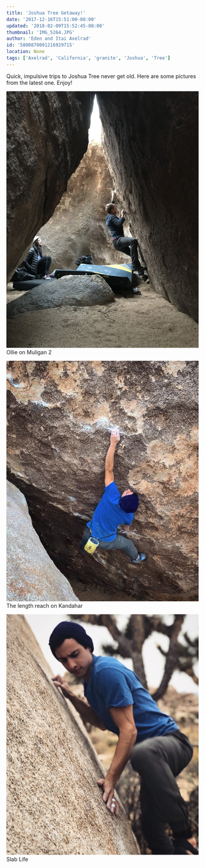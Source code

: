 ```yaml
---
title: 'Joshua Tree Getaway!'
date: '2017-12-16T15:51:00-08:00'
updated: '2018-02-09T15:52:45-08:00'
thumbnail: 'IMG_5264.JPG'
author: 'Eden and Itai Axelrad'
id: '5800870091216929715'
location: None
tags: ['Axelrad', 'California', 'granite', 'Joshua', 'Tree']
---
```

Quick, impulsive trips to Joshua Tree never get old. Here are some pictures from the latest one. Enjoy!

![image alt](/images/IMG_5264.JPG)Ollie on Muligan 2

![image alt](/images/IMG_5273.JPG)The length reach on Kandahar

![image alt](/images/IMG_5404.JPG)Slab Life

